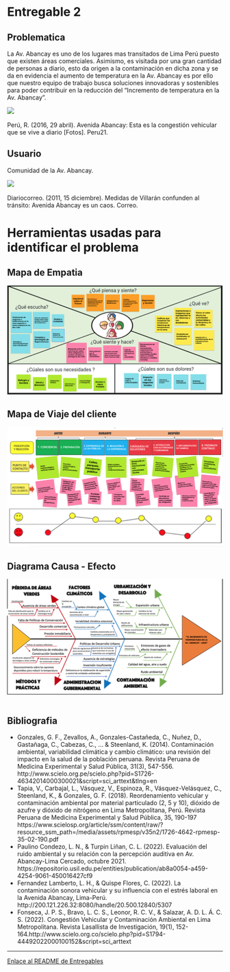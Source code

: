 <h1>Entregable 2</h1>
<h2>Problematica</h2>
<p>La Av. Abancay es uno de los lugares mas transitados de Lima Perú puesto que existen áreas comerciales. Asimismo, es visitada por una gran cantidad de personas a diario, esto da origen a la contaminación en dicha zona y se da en evidencia el aumento de temperatura en la Av. Abancay es por ello que nuestro equipo de trabajo busca soluciones innovadoras y sostenibles para poder contribuir en la reducción del “Incremento de temperatura en la Av. Abancay”.</p>
<img src="../../Imagenes/I_E_2/AV_ABANCAY_PROBLEMATICA.png" width=600px>
<p>Perú, R. (2016, 29 abril). Avenida Abancay: Esta es la congestión vehicular que se vive a diario [Fotos]. Peru21.</p>
<h2>Usuario</h2>

<p>Comunidad de la Av. Abancay.</p>

<img src="../../Imagenes/I_E_2/personas.png" width=600px>
<p>Diariocorreo. (2011, 15 diciembre). Medidas de Villarán confunden al tránsito: Avenida Abancay es un caos. Correo.</p>
<h1>Herramientas usadas para identificar el problema</h1>

<h2>Mapa de Empatia</h2>

<img src="../../Imagenes/I_E_2/empatia.png">

<h2>Mapa de Viaje del cliente</h2>

<img src="../../Imagenes/I_E_2/journey.png">
<h2>Diagrama Causa - Efecto </h2>

<img src="../../Imagenes/I_E_2/Espina.png">
<br>
<br>
<h2>Bibliografia</h2>
<ul>
<li>Gonzales, G. F., Zevallos, A., Gonzales-Castañeda, C., Nuñez, D., Gastañaga, C., Cabezas, C., ... & Steenland, K. (2014). Contaminación ambiental, variabilidad climática y cambio climático: una revisión del impacto en la salud de la población peruana. Revista Peruana de Medicina Experimental y Salud Pública, 31(3), 547-556.
http://www.scielo.org.pe/scielo.php?pid=S1726-46342014000300021&script=sci_arttext&tlng=en</li>
<li>Tapia, V., Carbajal, L., Vásquez, V., Espinoza, R., Vásquez-Velásquez, C., Steenland, K., & Gonzales, G. F. (2018). Reordenamiento vehicular y contaminación ambiental por material particulado (2, 5 y 10), dióxido de azufre y dióxido de nitrógeno en Lima Metropolitana, Perú. Revista Peruana de Medicina Experimental y Salud Pública, 35, 190-197
https://www.scielosp.org/article/ssm/content/raw/?resource_ssm_path=/media/assets/rpmesp/v35n2/1726-4642-rpmesp-35-02-190.pdf</li>
<li>Paulino Condezo, L. N., & Turpin Liñan, C. L. (2022). Evaluación del ruido ambiental y su relación con la percepción auditiva en Av. Abancay-Lima Cercado, octubre 2021.
https://repositorio.usil.edu.pe/entities/publication/ab8a0054-a459-4254-9061-450016427cf9</li>
<li>Fernandez Lamberto, L. H., & Quispe Flores, C. (2022). La contaminación sonora vehicular y su influencia con el estrés laboral en la Avenida Abancay, Lima-Perú.
http://200.121.226.32:8080/handle/20.500.12840/5307</li>
<li>Fonseca, J. P. S., Bravo, L. C. S., Leonor, R. C. V., & Salazar, A. D. L. Á. C. S. (2022). Congestión Vehicular y Contaminación Ambiental en Lima Metropolitana. Revista Lasallista de Investigación, 19(1), 152-164.http://www.scielo.org.co/scielo.php?pid=S1794-44492022000100152&script=sci_arttext</li>
</ul>
<hr>
<a href="README.md">Enlace al README de Entregables</a>